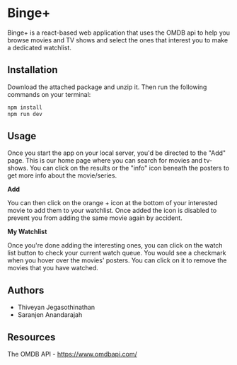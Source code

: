 # Binge+

Binge+ is a react-based web application that uses the OMDB api to help you browse movies and TV shows and select the ones that interest you to make a dedicated watchlist.

## Installation

Download the attached package and unzip it. Then run the following commands on your terminal:

```bash
npm install
npm run dev
```
## Usage

Once you start the app on your local server, you'd be directed to the "Add" page. This is our home page where you can search for movies and tv-shows. You can click on the results or the "info" icon beneath the posters to get more info about the movie/series.

**Add**

You can then click on the orange + icon at the bottom of your interested movie to add them to your watchlist. Once added the icon is disabled to prevent you from adding the same movie again by accident.

**My Watchlist**

Once you're done adding the interesting ones, you can click on the watch list button to check your current watch queue. You would see a checkmark when you hover over the movies' posters. You can click on it to remove the movies that you have watched.

## Authors

- Thiveyan Jegasothinathan
- Saranjen Anandarajah

## Resources

The OMDB API - https://www.omdbapi.com/



